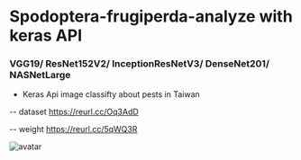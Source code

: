 # Spodoptera-frugiperda-analyze with keras API 
### VGG19/ ResNet152V2/ InceptionResNetV3/ DenseNet201/ NASNetLarge

- Keras Api image classifty about pests in Taiwan

-- dataset https://reurl.cc/Oq3AdD

-- weight https://reurl.cc/5qWQ3R

![avatar](https://trello.com/1/cards/5fcf1c0abcdab52cb8a596a0/attachments/5fd05f929fd352408d9190fd/previews/5fd05f929fd352408d9195ec/download/Training__Accuracy_Curve.png)
